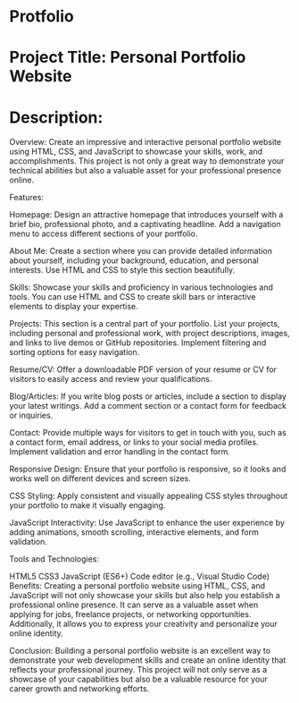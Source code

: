 # Protfolio
# Project Title: Personal Portfolio Website

# Description:

Overview:
Create an impressive and interactive personal portfolio website using HTML, CSS, and JavaScript to showcase your skills, work, and accomplishments. This project is not only a great way to demonstrate your technical abilities but also a valuable asset for your professional presence online.

Features:

Homepage: Design an attractive homepage that introduces yourself with a brief bio, professional photo, and a captivating headline. Add a navigation menu to access different sections of your portfolio.

About Me: Create a section where you can provide detailed information about yourself, including your background, education, and personal interests. Use HTML and CSS to style this section beautifully.

Skills: Showcase your skills and proficiency in various technologies and tools. You can use HTML and CSS to create skill bars or interactive elements to display your expertise.

Projects: This section is a central part of your portfolio. List your projects, including personal and professional work, with project descriptions, images, and links to live demos or GitHub repositories. Implement filtering and sorting options for easy navigation.

Resume/CV: Offer a downloadable PDF version of your resume or CV for visitors to easily access and review your qualifications.

Blog/Articles: If you write blog posts or articles, include a section to display your latest writings. Add a comment section or a contact form for feedback or inquiries.

Contact: Provide multiple ways for visitors to get in touch with you, such as a contact form, email address, or links to your social media profiles. Implement validation and error handling in the contact form.

Responsive Design: Ensure that your portfolio is responsive, so it looks and works well on different devices and screen sizes.

CSS Styling: Apply consistent and visually appealing CSS styles throughout your portfolio to make it visually engaging.

JavaScript Interactivity: Use JavaScript to enhance the user experience by adding animations, smooth scrolling, interactive elements, and form validation.

Tools and Technologies:

HTML5
CSS3
JavaScript (ES6+)
Code editor (e.g., Visual Studio Code)
Benefits:
Creating a personal portfolio website using HTML, CSS, and JavaScript will not only showcase your skills but also help you establish a professional online presence. It can serve as a valuable asset when applying for jobs, freelance projects, or networking opportunities. Additionally, it allows you to express your creativity and personalize your online identity.

Conclusion:
Building a personal portfolio website is an excellent way to demonstrate your web development skills and create an online identity that reflects your professional journey. This project will not only serve as a showcase of your capabilities but also be a valuable resource for your career growth and networking efforts.
